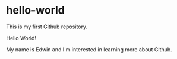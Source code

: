 # hello-world
This is my first Github repository.

Hello World!

My name is Edwin and I'm interested in learning more about Github.
